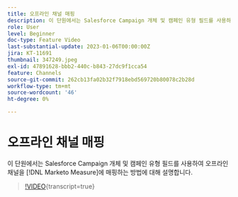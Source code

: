 ```yaml
---
title: 오프라인 채널 매핑
description: 이 단원에서는 Salesforce Campaign 개체 및 캠페인 유형 필드를 사용하여 오프라인 채널을  [!DNL Marketo Measure] 에 매핑하는 방법에 대해 설명합니다.
role: User
level: Beginner
doc-type: Feature Video
last-substantial-update: 2023-01-06T00:00:00Z
jira: KT-11691
thumbnail: 347249.jpeg
exl-id: 47891628-bbb2-440c-b843-27dc9f1cca54
feature: Channels
source-git-commit: 262cb13fa02b32f7918ebd569720b80078c2b28d
workflow-type: tm+mt
source-wordcount: '46'
ht-degree: 0%

---
```


# 오프라인 채널 매핑

이 단원에서는 Salesforce Campaign 개체 및 캠페인 유형 필드를 사용하여 오프라인 채널을 [!DNL Marketo Measure]에 매핑하는 방법에 대해 설명합니다.

>[!VIDEO](https://video.tv.adobe.com/v/347249/?learn=on){transcript=true}
